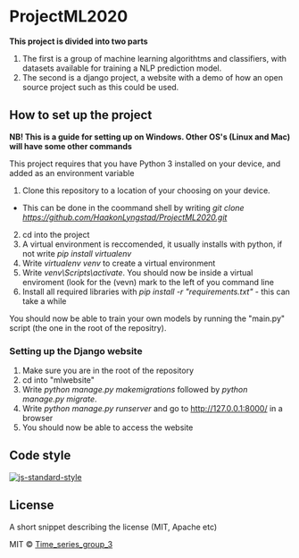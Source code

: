 # ProjectML2020


 
**This project is divided into two parts**

1. The first is a group of machine learning algorithtms and classifiers, with datasets available for training a NLP prediction model.
2. The second is a django project, a website with a demo of how an open source project such as this could be used.

## How to set up the project

**NB! This is a guide for setting up on Windows. Other OS's (Linux and Mac) will have some other commands**

This project requires that you have Python 3 installed on your device, and added as an environment variable

1. Clone this repository to a location of your choosing on your device. 
  - This can be done in the coommand shell by writing *git clone https://github.com/HaakonLyngstad/ProjectML2020.git*
  
2. cd into the project
3. A virtual environment is reccomended, it usually installs with python, if not write *pip install virtualenv*
3. Write *virtualenv venv* to create a virtual environment
4. Write *venv\Scripts\activate*. You should now be inside a virtual enviroment (look for the (vevn) mark to the left of you command line
5. Install all required libraries with *pip install -r "requirements.txt"* - this can take a while

You should now be able to train your own models by running the "main.py" script (the one in the root of the repositry).

### Setting up the Django website

1. Make sure you are in the root of the repository
2. cd into "mlwebsite"
3. Write *python manage.py makemigrations* followed by *python manage.py migrate*.
4. Write *python manage.py runserver* and go to http://127.0.0.1:8000/ in a browser
5. You should now be able to access the website

## Code style

[![js-standard-style](https://img.shields.io/badge/code%20style-standard-brightgreen.svg?style=flat)](https://github.com/feross/standard)


## License
A short snippet describing the license (MIT, Apache etc)

MIT © [Time_series_group_3]()
